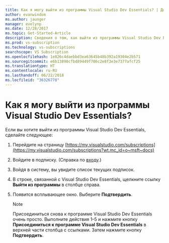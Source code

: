```yaml
---
title: Как я могу выйти из программы Visual Studio Dev Essentials? | Документы Майкрософт
author: evanwindom
ms.author: jaunger
manager: evelynp
ms.date: 12/28/2017
ms.topic: Get-Started-Article
description: Сведения о том, как выйти из программы Visual Studio Dev Essentials
ms.prod: vs-subscription
ms.technology: vs-subscriptions
searchscope: VS Subscription
ms.openlocfilehash: 1e826c4daebbd3ea63645b48b392a19304e2b571
ms.sourcegitcommit: e6b13898cfbd89449f786c2e8f3e3e7377afcf25
ms.translationtype: HT
ms.contentlocale: ru-RU
ms.lasthandoff: 06/22/2018
ms.locfileid: "36326778"
---
```

# <a name="how-do-i-leave-the-visual-studio-dev-essentials-program"></a>Как я могу выйти из программы Visual Studio Dev Essentials? 

Если вы хотите выйти из программы Visual Studio Dev Essentials, сделайте следующее:

1. Перейдите на страницу [https://my.visualstudio.com/subscriptions](https://my.visualstudio.com/subscriptions?wt.mc_id=o~msft~docs)
2. Войдите в подписку.  (Справка по [входу](signing-in.md).)
3. Войдя в систему, вы увидите список текущих подписок.
4. В строке, связанной с Visual Studio Dev Essentials, щелкните ссылку **Выйти из программы** в столбце справа.
5. Появится всплывающее окно. Выберите **Подтвердить**. 

    > [!NOTE]  
    > Присоединиться снова к программе Visual Studio Dev Essentials очень просто.  Выполните действия 1–5 и нажмите кнопку **Присоединиться к программе Visual Studio Dev Essentials** в верхней части столбца с ссылками. Затем нажмите кнопку **Подтвердить**.  


